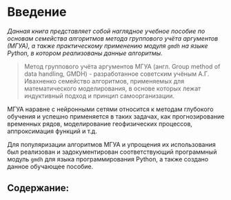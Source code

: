 # Введение

*Данная книга представляет собой наглядное учебное пособие по основам семейства алгоритмов метода группового учёта аргументов (МГУА), а также практическому применению модуля `gmdh` на языке Python, в котором реализованы данные алгоритмы.*

> Метод группового учёта аргументов МГУА (англ. Group method of data handling, GMDH) - разработанное советским учёным А.Г. Ивахненко семейство алгоритмов, применяемых для математического моделирования, в основе которых лежат индуктивный подход и принцип самоорганизации.

МГУА наравне с нейронными сетями относится к методам глубокого обучения и успешно применяется в таких задачах, как прогнозирование временных рядов, моделирование геофизических процессов, аппроксимация функций и т.д.

Для популяризации алгоритмов МГУА и упрощения их использования был реализован и задокументирован соответствующий программный модуль `gmdh` для языка программирования Python, а также создано данное обучающее пособие.


## Содержание:
```{tableofcontents}
```